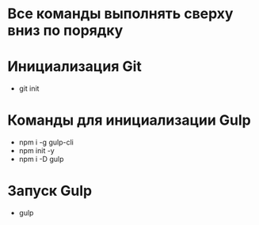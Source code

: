 # Все команды выполнять сверху вниз по порядку

# Инициализация Git
- git init

# Команды для инициализации Gulp
- npm i -g gulp-cli
- npm init -y
- npm i -D gulp

# Запуск Gulp
- gulp